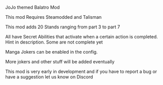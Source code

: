 JoJo themed Balatro Mod

This mod Requires Steamodded and Talisman

This mod adds 20 Stands ranging from part 3 to part 7

All have Secret Abilities that activate when a certain action is completed. Hint in description. Some are not complete yet

Manga Jokers can be enabled in the config.

More jokers and other stuff will be added eventually

This mod is very early in development and if you have to report a bug or have a suggestion let us know on Discord